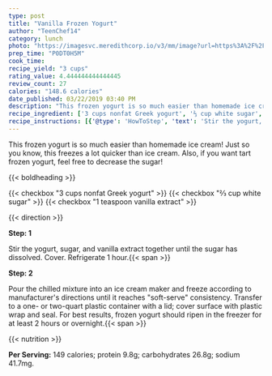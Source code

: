 ```yaml
---
type: post
title: "Vanilla Frozen Yogurt"
author: "TeenChef14"
category: lunch
photo: "https://imagesvc.meredithcorp.io/v3/mm/image?url=https%3A%2F%2Fimages.media-allrecipes.com%2Fuserphotos%2F1227447.jpg"
prep_time: "P0DT0H5M"
cook_time: 
recipe_yield: "3 cups"
rating_value: 4.444444444444445
review_count: 27
calories: "148.6 calories"
date_published: 03/22/2019 03:40 PM
description: "This frozen yogurt is so much easier than homemade ice cream! Just so you know, this freezes a lot quicker than ice cream. Also, if you want tart frozen yogurt, feel free to decrease the sugar!"
recipe_ingredient: ['3 cups nonfat Greek yogurt', '⅔ cup white sugar', '1 teaspoon vanilla extract']
recipe_instructions: [{'@type': 'HowToStep', 'text': 'Stir the yogurt, sugar, and vanilla extract together until the sugar has dissolved. Cover. Refrigerate 1 hour.\n'}, {'@type': 'HowToStep', 'text': 'Pour the chilled mixture into an ice cream maker and freeze according to manufacturer directions until it reaches "soft-serve" consistency. Transfer to a one- or two-quart plastic container with a lid; cover surface with plastic wrap and seal. For best results, frozen yogurt should ripen in the freezer for at least 2 hours or overnight.\n'}]
---
```


This frozen yogurt is so much easier than homemade ice cream! Just so you know, this freezes a lot quicker than ice cream. Also, if you want tart frozen yogurt, feel free to decrease the sugar! 

{{< boldheading >}}

{{< checkbox "3 cups nonfat Greek yogurt" >}}
{{< checkbox "⅔ cup white sugar" >}}
{{< checkbox "1 teaspoon vanilla extract" >}}


{{< direction >}}

**Step: 1**

Stir the yogurt, sugar, and vanilla extract together until the sugar has dissolved. Cover. Refrigerate 1 hour.{{< span >}}

**Step: 2**

Pour the chilled mixture into an ice cream maker and freeze according to manufacturer's directions until it reaches "soft-serve" consistency. Transfer to a one- or two-quart plastic container with a lid; cover surface with plastic wrap and seal. For best results, frozen yogurt should ripen in the freezer for at least 2 hours or overnight.{{< span >}}

{{< nutrition >}}

**Per Serving:** 149 calories; protein 9.8g; carbohydrates 26.8g; sodium 41.7mg.